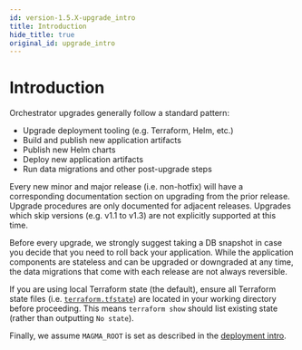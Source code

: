 ```yaml
---
id: version-1.5.X-upgrade_intro
title: Introduction
hide_title: true
original_id: upgrade_intro
---
```


# Introduction

Orchestrator upgrades generally follow a standard pattern:

- Upgrade deployment tooling (e.g. Terraform, Helm, etc.)
- Build and publish new application artifacts
- Publish new Helm charts
- Deploy new application artifacts
- Run data migrations and other post-upgrade steps

Every new minor and major release (i.e. non-hotfix) will have a corresponding
documentation section on upgrading from the prior release. Upgrade procedures
are only documented for adjacent releases. Upgrades which skip versions
(e.g. v1.1 to v1.3) are not explicitly supported at this time.

Before every upgrade, we strongly suggest taking a DB snapshot in case you
decide that you need to roll back your application. While the application
components are stateless and can be upgraded or downgraded at any time, the
data migrations that come with each release are not always reversible.

If you are using local Terraform state (the default), ensure all Terraform
state files (i.e.
[`terraform.tfstate`](https://www.terraform.io/docs/state/index.html)) are
located in your working directory before proceeding. This means
`terraform show` should list existing state (rather than outputting
`No state`).

Finally, we assume `MAGMA_ROOT` is set as described in the
[deployment intro](./deploy_intro.md).

